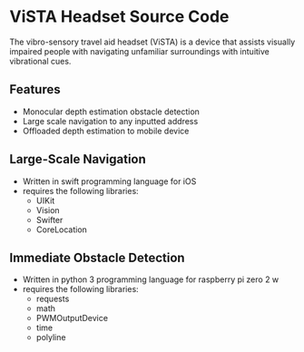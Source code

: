 
# ViSTA Headset Source Code

The vibro-sensory travel aid headset (ViSTA) is a device that assists visually impaired people with navigating unfamiliar surroundings with intuitive vibrational cues.


## Features

- Monocular depth estimation obstacle detection
- Large scale navigation to any inputted address
- Offloaded depth estimation to mobile device


## Large-Scale Navigation
- Written in swift programming language for iOS
- requires the following libraries:
    - UIKit
    - Vision
    - Swifter
    - CoreLocation

## Immediate Obstacle Detection
- Written in python 3 programming language for raspberry pi zero 2 w
- requires the following libraries:
    - requests
    - math
    - PWMOutputDevice
    - time
    - polyline



